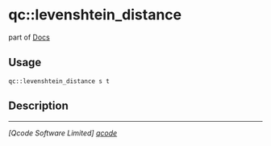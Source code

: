 qc::levenshtein_distance
========================

part of [Docs](.)

Usage
-----
`qc::levenshtein_distance s t`

Description
-----------


----------------------------------
*[Qcode Software Limited] [qcode]*

[qcode]: http://www.qcode.co.uk "Qcode Software"